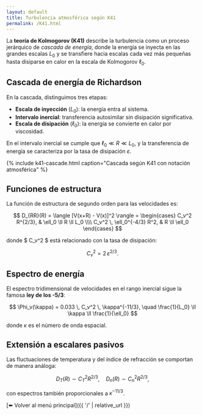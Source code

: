 ```yaml
---
layout: default
title: Turbulencia atmosférica según K41
permalink: /K41.html
---
```


La **teoría de Kolmogorov (K41)** describe la turbulencia como un proceso
jerárquico de *cascada de energía*, donde la energía se inyecta en las grandes escalas
$L_0$ y se transfiere hacia escalas cada vez más pequeñas hasta disiparse en calor
en la escala de Kolmogorov $\ell_0$.

## Cascada de energía de Richardson

En la cascada, distinguimos tres etapas:

- **Escala de inyección** ($L_0$): la energía entra al sistema.
- **Intervalo inercial**: transferencia autosimilar sin disipación significativa.
- **Escala de disipación** ($\ell_0$): la energía se convierte en calor por viscosidad.

En el intervalo inercial se cumple que $\ell_0 \ll R \ll L_0$, y la transferencia de energía se
caracteriza por la tasa de disipación $\varepsilon$.

{% include k41-cascade.html caption="Cascada según K41 con notación atmosférica" %}

## Funciones de estructura

La función de estructura de segundo orden para las velocidades es:

$$
D_{RR}(R) = \langle [V(x+R) - V(x)]^2 \rangle =
\begin{cases}
  C_v^2 R^{2/3}, & \ell_0 \ll R \ll L_0 \\\\
  C_v^2 \, \ell_0^{-4/3} R^2, & R \ll \ell_0
\end{cases}
$$

donde $ C_v^2 $ está relacionado con la tasa de disipación:

$$
C_v^2 = 2 \, \varepsilon^{2/3}.
$$

## Espectro de energía

El espectro tridimensional de velocidades en el rango inercial sigue la famosa
**ley de los -5/3**:

$$
\Phi_v(\kappa) = 0.033 \, C_v^2 \, \kappa^{-11/3}, \quad
\frac{1}{L_0} \ll \kappa \ll \frac{1}{\ell_0}
$$

donde $\kappa$ es el número de onda espacial.

## Extensión a escalares pasivos

Las fluctuaciones de temperatura y del índice de refracción se comportan de manera análoga:

$$
D_T(R) \sim C_T^2 R^{2/3}, \quad
D_n(R) \sim C_n^2 R^{2/3},
$$

con espectros también proporcionales a $\kappa^{-11/3}$.

[⬅️ Volver al menú principal]({{ '/' | relative_url }})




